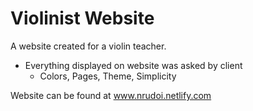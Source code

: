 # Violinist Website
A website created for a violin teacher.
 - Everything displayed on website was asked by client
   - Colors, Pages, Theme, Simplicity
   
Website can be found at www.nrudoi.netlify.com
